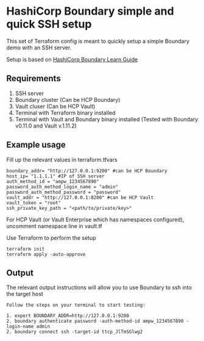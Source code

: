 # HashiCorp Boundary simple and quick SSH setup

This set of Terraform config is meant to quickly setup a simple Boundary demo with an SSH server.    

Setup is based on [HashiCorp Boundary Learn Guide](https://developer.hashicorp.com/boundary/tutorials/hcp-administration/hcp-ssh-cred-injection?in=boundary%2Fhcp-administration)

## Requirements

1. SSH server 
2. Boundary cluster (Can be HCP Boundary)
3. Vault cluser (Can be HCP Vault)
4. Terminal with Terraform binary installed
5. Terminal with Vault and Boundary binary installed (Tested with Boundary v0.11.0 and Vault v.1.11.2)

## Example usage

Fill up the relevant values in terraform.tfvars
```hcl
boundary_addr= "http://127.0.0.1:9200" #can be HCP Boundary
host_ip= "1.1.1.1" #IP of SSH server
auth_method_id = "ampw_1234567890"
password_auth_method_login_name = "admin"
password_auth_method_password = "password"
vault_addr = "http://127.0.0.1:8200" #can be HCP Vault
vault_token = "root"
ssh_private_key_path = "<path/to/private/key>" 
```

For HCP Vault (or Vault Enterprise which has namespaces configured), uncomment namespace line in vault.tf

Use Terraform to perform the setup
```
terraform init
terraform apply -auto-approve
```

## Output

The relevant output instructions will allow you to use Boundary to ssh into the target host

```
Follow the steps on your terminal to start testing:

1. export BOUNDARY_ADDR=http://127.0.0.1:9200
2. boundary authenticate password -auth-method-id ampw_1234567890 -login-name admin 
2. boundary connect ssh -target-id ttcp_JlTmSGlwg2
```